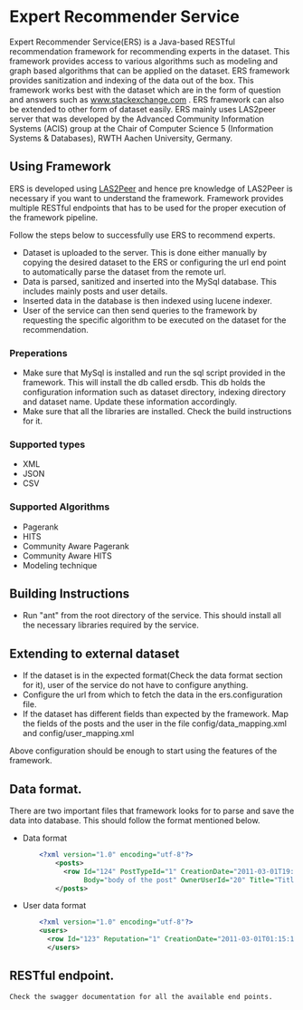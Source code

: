 # Expert Recommender Service

Expert Recommender Service(ERS) is a Java-based RESTful recommendation framework for recommending experts in the dataset. This framework provides access to various algorithms such as modeling and graph based algorithms that can be applied on the dataset. ERS framework provides sanitization and indexing of the data out of the box. This framework works best with the dataset which are in the form of question and answers such as www.stackexchange.com . ERS framework can also be extended to other form of dataset easily. ERS mainly uses LAS2peer server that was developed by the Advanced Community Information Systems (ACIS) group at the Chair of Computer Science 5 (Information Systems & Databases), RWTH Aachen University, Germany.

## Using Framework
ERS is developed using [LAS2Peer](http://las2peer.com) and hence pre knowledge of LAS2Peer is necessary if you want to understand the framework. Framework provides multiple RESTful endpoints that has to be used for the proper execution of the framework pipeline.

Follow the steps below to successfully use ERS to recommend experts.

* Dataset is uploaded to the server. This is done either manually by copying the desired dataset to the ERS or configuring the url end point to automatically parse the dataset from the remote url.
* Data is parsed, sanitized and inserted into the MySql database. This includes mainly posts and user details.
* Inserted data in the database is then indexed using lucene indexer.
* User of the service can then send queries to the framework by requesting the specific algorithm to be executed on the dataset for the recommendation.

### Preperations
* Make sure that MySql is installed and run the sql script provided in the framework. This will install the db called ersdb. This db holds the configuration information such as dataset directory, indexing directory and dataset name. Update these information accordingly.
* Make sure that all the libraries are installed. Check the build instructions for it.

### Supported types
* XML
* JSON
* CSV


### Supported Algorithms
* Pagerank
* HITS
* Community Aware Pagerank
* Community Aware HITS
* Modeling technique

## Building Instructions
* Run "ant" from the root directory of the service. This should install all the necessary libraries required by the service.

## Extending to external dataset
* If the dataset is in the expected format(Check the data format section for it), user of the service do not have to configure anything.
* Configure the url from which to fetch the data in the ers.configuration file.
* If the dataset has different fields than expected by the framework. Map the fields of the posts and the user in the file config/data_mapping.xml and config/user_mapping.xml

Above configuration should be enough to start using the features of the framework.

## Data format.
There are two important files that framework looks for to parse and save the data into database. This should follow the format mentioned below.
* Data format

	```xml
		<?xml version="1.0" encoding="utf-8"?>
			<posts>
			  <row Id="124" PostTypeId="1" CreationDate="2011-03-01T19:49:22.47"
                   Body="body of the post" OwnerUserId="20" Title="Title of the post" />
		    </posts>
	```
* User data format

	```xml
		<?xml version="1.0" encoding="utf-8"?>
		<users>
		  <row Id="123" Reputation="1" CreationDate="2011-03-01T01:15:13.14" DisplayName="Alex" LastAccessDate="2011-03-01T01:15:13.147" WebsiteUrl="http://xyz.com" Location="Aachen" AboutMe="Details about the user" AccountId="-1" />
          </users>
	```


## RESTful endpoint.
	Check the swagger documentation for all the available end points.



